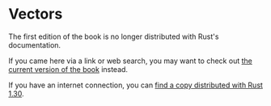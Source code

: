 # Vectors

The first edition of the book is no longer distributed with Rust's documentation.

If you came here via a link or web search, you may want to check out [the current version of the book](../ch08-01-vectors.html) instead.

If you have an internet connection, you can [find a copy distributed with Rust 1.30](https://doc.rust-lang.org/1.30.0/book/first-edition/vectors.html).
